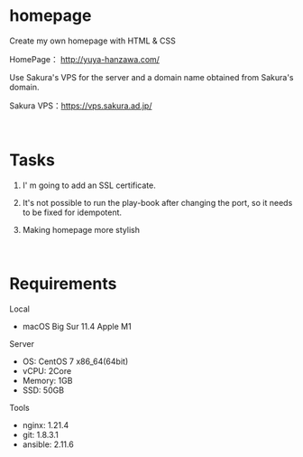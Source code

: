 # homepage 

Create my own homepage with HTML & CSS  

HomePage： http://yuya-hanzawa.com/

Use Sakura's VPS for the server and a domain name obtained from Sakura's domain.

Sakura VPS：https://vps.sakura.ad.jp/ 

</br>

# Tasks
1. I' m going to add an SSL certificate.

2. It's not possible to run the play-book after changing the port, so it needs to be fixed for idempotent.

3. Making homepage more stylish

</br>

# Requirements
Local
- macOS Big Sur 11.4 Apple M1

Server  
- OS: CentOS 7 x86_64(64bit)  
- vCPU: 2Core  
- Memory: 1GB  
- SSD: 50GB  

Tools
- nginx: 1.21.4
- git: 1.8.3.1
- ansible: 2.11.6
